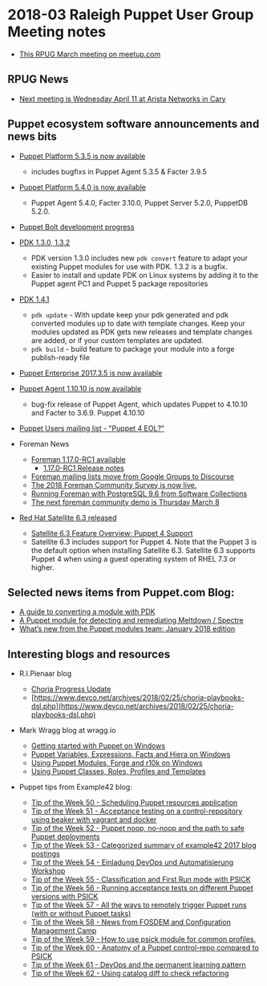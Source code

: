 # 2018-03 Raleigh Puppet User Group Meeting notes
+ [This RPUG March meeting on meetup.com](https://www.meetup.com/Raleigh-Puppet-User-Group/events/247520060/)

## RPUG News
+ [Next meeting is Wednesday April 11 at Arista Networks in Cary](https://www.meetup.com/Raleigh-Puppet-User-Group/events/248439006/)

## Puppet ecosystem software announcements and news bits
+ [Puppet Platform 5.3.5 is now available](https://groups.google.com/forum/#!topic/puppet-users/PRNka1IeDec)
  - includes bugfixs in Puppet Agent 5.3.5 & Facter 3.9.5
+ [Puppet Platform 5.4.0 is now available](https://groups.google.com/forum/#!topic/puppet-announce/W8z2t3DD9Q0)
  - Puppet Agent 5.4.0, Facter 3.10.0, Puppet Server 5.2.0, PuppetDB 5.2.0.
+ [Puppet Bolt development progress](https://puppet.com/docs/bolt/0.x/bolt_release_notes.html)
+ [PDK 1.3.0, 1.3.2](https://groups.google.com/forum/#!topic/puppet-users/HoZwCxDU2xA)
  - PDK version 1.3.0 includes new `pdk convert` feature to adapt your existing Puppet modules for use with PDK. 1.3.2 is a bugfix.
  - Easier to install and update PDK on Linux systems by adding it to the Puppet agent PC1 and Puppet 5 package repositories

+ [PDK 1.4.1](https://groups.google.com/forum/#!topic/puppet-users/JDlLRZw_k_Q)
  - `pdk update` - With update keep your pdk generated and pdk converted modules up to date with template changes. Keep your modules updated as PDK gets new releases and template changes are added, or if your custom templates are updated.
  - `pdk build` - build feature to package your module into a forge publish-ready file

+ [Puppet Enterprise 2017.3.5 is now available](https://groups.google.com/forum/#!topic/puppet-users/Y7E_16nrig8)

+ [Puppet Agent 1.10.10 is now available](https://groups.google.com/forum/#!topic/puppet-announce/fPX36UkG7QA)
  - bug-fix release of Puppet Agent, which updates Puppet to 4.10.10 and Facter to 3.6.9. Puppet 4.10.10
+ [Puppet Users mailing list - "Puppet 4 EOL?"](https://groups.google.com/forum/#!topic/puppet-users/e32hkcnNFh8)
+ Foreman News
    -  [Foreman 1.17.0-RC1 available](https://community.theforeman.org/t/1-17-0-rc1-available/8341)
        + [1.17.0-RC1 Release notes](https://theforeman.org/manuals/1.17/index.html#Releasenotesfor1.17)
    -  [Foreman mailing lists move from Google Groups to Discourse](https://www.theforeman.org/2017/12/foreman-migrates-to-discourse.html)
    -  [The 2018 Foreman Community Survey is now live.](https://t.co/g07Trr3NsE)
    -  [Running Foreman with PostgreSQL 9.6 from Software Collections](https://theforeman.org/2018/02/running-foreman-with-postgresql-96-from-software-collections.html)
    -  [The next foreman community demo is Thursday March 8](https://www.youtube.com/watch?v=ujTwePoc4jw)
+ [Red Hat Satellite 6.3 released](https://access.redhat.com/blogs/1169563/posts/3360041)
  - [Satellite 6.3 Feature Overview: Puppet 4 Support ](https://access.redhat.com/articles/3358711)
  - Satellite 6.3 includes support for Puppet 4. Note that the Puppet 3 is the default option when installing Satellite 6.3.
Satellite 6.3 supports Puppet 4 when using a guest operating system of RHEL 7.3 or higher.

## Selected news items from Puppet.com Blog:
+ [A guide to converting a module with PDK](https://puppet.com/blog/guide-converting-module-pdk)
+ [A Puppet module for detecting and remediating Meltdown / Spectre](https://puppet.com/blog/puppet-module-detecting-and-remediating-meltdown-spectre)
+ [What’s new from the Puppet modules team: January 2018 edition](https://puppet.com/blog/whats-new-puppet-modules-team-january-2018-edition)


## Interesting blogs and resources
+ R.I.Pienaar blog
  - [Choria Progress Update](https://www.devco.net/archives/2018/03/05/choria-progress-update.php)
  - [https://www.devco.net/archives/2018/02/25/choria-playbooks-dsl.php](https://www.devco.net/archives/2018/02/25/choria-playbooks-dsl.php)


+ Mark Wragg blog at wragg.io
  - [Getting started with Puppet on Windows](http://wragg.io/getting-started-with-puppet-on-windows/)
  - [Puppet Variables, Expressions, Facts and Hiera on Windows](http://wragg.io/puppet-variables-expressions-facts-and-hiera-on-windows/)
  - [Using Puppet Modules, Forge and r10k on Windows](http://wragg.io/using-puppet-modules-forge-and-r10k/)
  - [Using Puppet Classes, Roles, Profiles and Templates](http://wragg.io/puppet-classes-roles-profiles-and-templates-on-windows/)


+ Puppet tips from Example42 blog:
  - [Tip of the Week 50 - Scheduling Puppet resources application](https://www.example42.com/2017/12/11/scheduling_puppet_resources_application/)
  - [Tip of the Week 51 - Acceptance testing on a control-repository using beaker with vagrant and docker](https://www.example42.com/2017/12/18/beaker_with_vagrant_and_docker/)
  - [Tip of the Week 52 - Puppet noop, no-noop and the path to safe Puppet deployments](https://www.example42.com/2017/12/27/noop-no-noop-and-the-path-to-safe-puppet-deployments/)
  - [Tip of the Week 53 - Categorized summary of example42 2017 blog postings](https://www.example42.com/2018/01/01/2017_categorized_posting_summary/)
  - [Tip of the Week 54 - Einladung DevOps und Automatisierung Workshop](https://www.example42.com/2018/01/08/puppet_seminar_and_workshop/)
  - [Tip of the Week 55 - Classification and First Run mode with PSICK](https://www.example42.com/2018/01/15/classification_and_first_run_mode_with_psick/)
  - [Tip of the Week 56 - Running acceptance tests on different Puppet versions with PSICK](https://www.example42.com/2018/01/22/acceptance_testing_of_different_puppet_versions_with_psick/)
  - [Tip of the Week 57 - All the ways to remotely trigger Puppet runs (with or without Puppet tasks)](https://www.example42.com/2018/01/29/remote_puppet_control/)
  - [Tip of the Week 58 - News from FOSDEM and Configuration Management Camp](https://www.example42.com/2018/02/05/fosdem_and_cfgmgmt_camp/)
  - [Tip of the Week 59 - How to use psick module for common profiles.](https://www.example42.com/2018/02/12/how_to_use_psick_module_for_common_profiles/)
  - [Tip of the Week 60 - Anatomy of a Puppet control-repo compared to PSICK](https://www.example42.com/2018/02/19/anatomy-of-a-puppet-control-repo-compared-to-psick/)
  - [Tip of the Week 61 - DevOps and the permanent learning pattern](https://www.example42.com/2018/02/26/devops-permanent-learning/)
  - [Tip of the Week 62 - Using catalog diff to check refactoring](https://www.example42.com/2018/03/05/catalog-diff-on-refactoring/)
